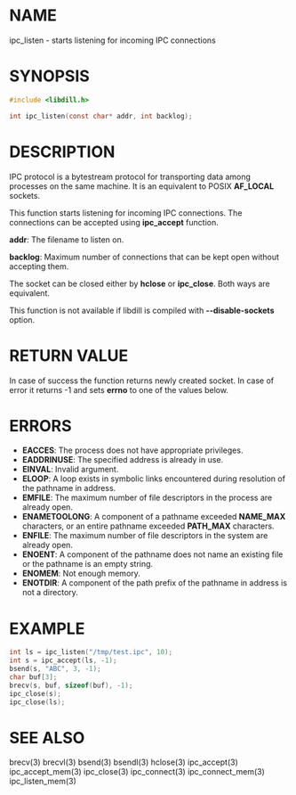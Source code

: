 # NAME

ipc_listen - starts listening for incoming IPC connections

# SYNOPSIS

```c
#include <libdill.h>

int ipc_listen(const char* addr, int backlog);
```

# DESCRIPTION

IPC  protocol is a bytestream protocol for transporting data among
processes on the same machine.  It is an equivalent to POSIX
**AF_LOCAL** sockets.

This function starts listening for incoming IPC connections.
The connections can be accepted using **ipc_accept** function.

**addr**: The filename to listen on.

**backlog**: Maximum number of connections that can be kept open without accepting them.

The socket can be closed either by **hclose** or **ipc_close**.
Both ways are equivalent.

This function is not available if libdill is compiled with **--disable-sockets** option.

# RETURN VALUE

In case of success the function returns newly created socket. In case of error it returns -1 and sets **errno** to one of the values below.

# ERRORS

* **EACCES**: The process does not have appropriate privileges.
* **EADDRINUSE**: The specified address is already in use.
* **EINVAL**: Invalid argument.
* **ELOOP**: A loop exists in symbolic links encountered during resolution of the pathname in address.
* **EMFILE**: The maximum number of file descriptors in the process are already open.
* **ENAMETOOLONG**: A component of a pathname exceeded **NAME_MAX** characters, or an entire pathname exceeded **PATH_MAX** characters.
* **ENFILE**: The maximum number of file descriptors in the system are already open.
* **ENOENT**: A component of the pathname does not name an existing file or the pathname is an empty string.
* **ENOMEM**: Not enough memory.
* **ENOTDIR**: A component of the path prefix of the pathname in address is not a directory.

# EXAMPLE

```c
int ls = ipc_listen("/tmp/test.ipc", 10);
int s = ipc_accept(ls, -1);
bsend(s, "ABC", 3, -1);
char buf[3];
brecv(s, buf, sizeof(buf), -1);
ipc_close(s);
ipc_close(ls);
```
# SEE ALSO

brecv(3) brecvl(3) bsend(3) bsendl(3) hclose(3) ipc_accept(3) ipc_accept_mem(3) ipc_close(3) ipc_connect(3) ipc_connect_mem(3) ipc_listen_mem(3) 
